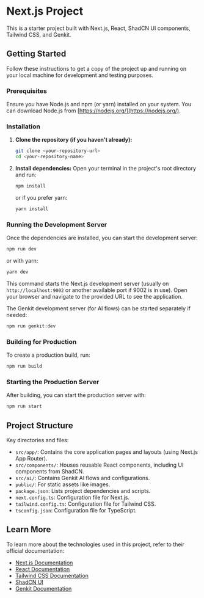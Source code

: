 # Next.js Project

This is a starter project built with Next.js, React, ShadCN UI components, Tailwind CSS, and Genkit.

## Getting Started

Follow these instructions to get a copy of the project up and running on your local machine for development and testing purposes.

### Prerequisites

Ensure you have Node.js and npm (or yarn) installed on your system. You can download Node.js from [https://nodejs.org/](https://nodejs.org/).

### Installation

1.  **Clone the repository (if you haven't already):**
    ```bash
    git clone <your-repository-url>
    cd <your-repository-name>
    ```

2.  **Install dependencies:**
    Open your terminal in the project's root directory and run:
    ```bash
    npm install
    ```
    or if you prefer yarn:
    ```bash
    yarn install
    ```

### Running the Development Server

Once the dependencies are installed, you can start the development server:

```bash
npm run dev
```
or with yarn:
```bash
yarn dev
```

This command starts the Next.js development server (usually on `http://localhost:9002` or another available port if 9002 is in use). Open your browser and navigate to the provided URL to see the application.

The Genkit development server (for AI flows) can be started separately if needed:
```bash
npm run genkit:dev
```

### Building for Production

To create a production build, run:
```bash
npm run build
```

### Starting the Production Server

After building, you can start the production server with:
```bash
npm run start
```

## Project Structure

Key directories and files:

-   `src/app/`: Contains the core application pages and layouts (using Next.js App Router).
-   `src/components/`: Houses reusable React components, including UI components from ShadCN.
-   `src/ai/`: Contains Genkit AI flows and configurations.
-   `public/`: For static assets like images.
-   `package.json`: Lists project dependencies and scripts.
-   `next.config.ts`: Configuration file for Next.js.
-   `tailwind.config.ts`: Configuration file for Tailwind CSS.
-   `tsconfig.json`: Configuration file for TypeScript.

## Learn More

To learn more about the technologies used in this project, refer to their official documentation:

-   [Next.js Documentation](https://nextjs.org/docs)
-   [React Documentation](https://reactjs.org/docs)
-   [Tailwind CSS Documentation](https://tailwindcss.com/docs)
-   [ShadCN UI](https://ui.shadcn.com/)
-   [Genkit Documentation](https://firebase.google.com/docs/genkit)
